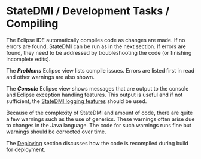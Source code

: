 # StateDMI / Development Tasks / Compiling #

The Eclipse IDE automatically compiles code as changes are made.
If no errors are found, StateDMI can be run as in the next section.
If errors are found, they need to be addressed by troubleshooting the code (or finishing incomplete edits).

The ***Problems*** Eclipse view lists compile issues.
Errors are listed first in read and other warnings are also shown.

The ***Console*** Eclipse view shows messages that are output to the console
and Eclipse exception handling features.
This output is useful and if not sufficient, the
[StateDMI logging features](../../software-design/logging/logging.md) should be used.

Because of the complexity of StateDMI and amount of code,
there are quite a few warnings such as the use of generics.
These warnings often arise due to changes in the Java language.
The code for such warnings runs fine but warnings should be corrected over time.

The [Deploying](../deploying/deploying.md) section discusses how the code is recompiled during build for deployment.
